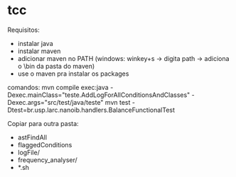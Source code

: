 # tcc

Requisitos:
- instalar java
- instalar maven
- adicionar maven no PATH (windows: winkey+s -> digita path -> adiciona o \bin da pasta do maven)
- use o maven pra instalar os packages

comandos:
mvn compile exec:java -Dexec.mainClass="teste.AddLogForAllConditionsAndClasses" -Dexec.args="src/test/java/teste"
mvn test -Dtest=br.usp.larc.nanoib.handlers.BalanceFunctionalTest


Copiar para outra pasta:
- astFindAll
- flaggedConditions
- logFile/
- frequency_analyser/
- *.sh